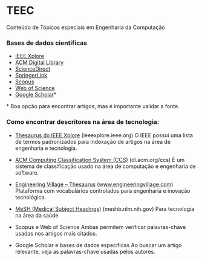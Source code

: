 # TEEC
Conteúdo de Tópicos especiais em Engenharia da Computação


### Bases de dados cientificas

- [IEEE Xplore](ieeexplore.ieee.org)
- [ACM Digital Library](dl.acm.org)
- [ScienceDirect](sciencedirect.com)
- [SpringerLink](link.springer.com)
- [Scopus](scopus.com)
- [Web of Science](webofscience.com)
- [Google Scholar](scholar.google.com)*

\* Boa opção para encontrar artigos, mas é importante validar a fonte.


### Como encontrar descritores na área de tecnologia:

- [Thesaurus do IEEE Xplore](ieeexplore.ieee.org) (ieeexplore.ieee.org)
	O IEEE possui uma lista de termos padronizados para indexação de artigos na área de engenharia e tecnologia.

- [ACM Computing Classification System (CCS)](dl.acm.org/ccs) (dl.acm.org/ccs)
	É um sistema de classificação usado na área de computação e engenharia de software.

- [Engineering Village – Thesaurus](www.engineeringvillage.com) (www.engineeringvillage.com)
	Plataforma com vocabulários controlados para engenharia e inovação tecnológica.

- [MeSH (Medical Subject Headings)](meshb.nlm.nih.gov) (meshb.nlm.nih.gov)
	Para tecnologia na área da saúde

- Scopus e Web of Science
	Ambas permitem verificar palavras-chave usadas nos artigos mais citados.

- Google Scholar e bases de dados específicas
	Ao buscar um artigo relevante, veja as palavras-chave usadas pelos autores.
